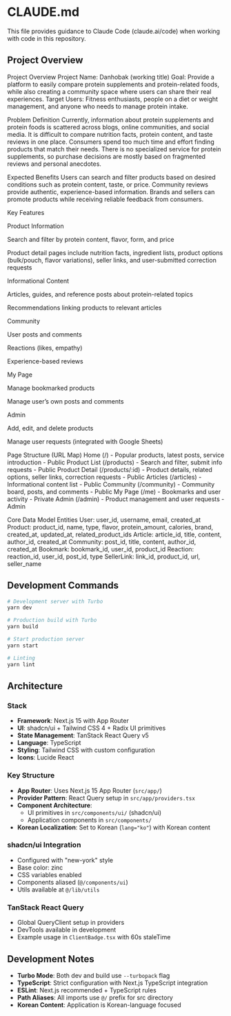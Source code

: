 # CLAUDE.md

This file provides guidance to Claude Code (claude.ai/code) when working with code in this repository.

## Project Overview

Project Overview
Project Name: Danhobak (working title)
Goal: Provide a platform to easily compare protein supplements and protein-related foods, while also creating a community space where users can share their real experiences.
Target Users: Fitness enthusiasts, people on a diet or weight management, and anyone who needs to manage protein intake.

Problem Definition
Currently, information about protein supplements and protein foods is scattered across blogs, online communities, and social media.
It is difficult to compare nutrition facts, protein content, and taste reviews in one place.
Consumers spend too much time and effort finding products that match their needs.
There is no specialized service for protein supplements, so purchase decisions are mostly based on fragmented reviews and personal anecdotes.

Expected Benefits
Users can search and filter products based on desired conditions such as protein content, taste, or price.
Community reviews provide authentic, experience-based information.
Brands and sellers can promote products while receiving reliable feedback from consumers.

Key Features

Product Information

Search and filter by protein content, flavor, form, and price

Product detail pages include nutrition facts, ingredient lists, product options (bulk/pouch, flavor variations), seller links, and user-submitted correction requests

Informational Content

Articles, guides, and reference posts about protein-related topics

Recommendations linking products to relevant articles

Community

User posts and comments

Reactions (likes, empathy)

Experience-based reviews

My Page

Manage bookmarked products

Manage user’s own posts and comments

Admin

Add, edit, and delete products

Manage user requests (integrated with Google Sheets)

Page Structure (URL Map)
Home (/) - Popular products, latest posts, service introduction - Public
Product List (/products) - Search and filter, submit info requests - Public
Product Detail (/products/:id) - Product details, related options, seller links, correction requests - Public
Articles (/articles) - Informational content list - Public
Community (/community) - Community board, posts, and comments - Public
My Page (/me) - Bookmarks and user activity - Private
Admin (/admin) - Product management and user requests - Admin

Core Data Model Entities
User: user_id, username, email, created_at
Product: product_id, name, type, flavor, protein_amount, calories, brand, created_at, updated_at, related_product_ids
Article: article_id, title, content, author_id, created_at
Community: post_id, title, content, author_id, created_at
Bookmark: bookmark_id, user_id, product_id
Reaction: reaction_id, user_id, post_id, type
SellerLink: link_id, product_id, url, seller_name

## Development Commands

```bash
# Development server with Turbo
yarn dev

# Production build with Turbo
yarn build

# Start production server
yarn start

# Linting
yarn lint
```

## Architecture

### Stack

- **Framework**: Next.js 15 with App Router
- **UI**: shadcn/ui + Tailwind CSS 4 + Radix UI primitives
- **State Management**: TanStack React Query v5
- **Language**: TypeScript
- **Styling**: Tailwind CSS with custom configuration
- **Icons**: Lucide React

### Key Structure

- **App Router**: Uses Next.js 15 App Router (`src/app/`)
- **Provider Pattern**: React Query setup in `src/app/providers.tsx`
- **Component Architecture**:
  - UI primitives in `src/components/ui/` (shadcn/ui)
  - Application components in `src/components/`
- **Korean Localization**: Set to Korean (`lang="ko"`) with Korean content

### shadcn/ui Integration

- Configured with "new-york" style
- Base color: zinc
- CSS variables enabled
- Components aliased (`@/components/ui`)
- Utils available at `@/lib/utils`

### TanStack React Query

- Global QueryClient setup in providers
- DevTools available in development
- Example usage in `ClientBadge.tsx` with 60s staleTime

## Development Notes

- **Turbo Mode**: Both dev and build use `--turbopack` flag
- **TypeScript**: Strict configuration with Next.js TypeScript integration
- **ESLint**: Next.js recommended + TypeScript rules
- **Path Aliases**: All imports use `@/` prefix for src directory
- **Korean Content**: Application is Korean-language focused
